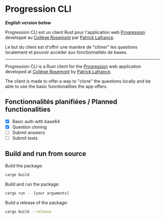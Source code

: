 # Progression CLI

***English version below***

Progression CLI est un client Rust pour l'application web [Progression](https://progression.crosemont.qc.ca/) developpé au [Collège Rosemont](https://www.crosemont.qc.ca/) par [Patrick Lafrance](https://git.dti.crosemont.quebec/plafrance).

Le but du client est d'offrir une manière de "clôner" les questions localement et pouvoir accéder aux fonctionnalités de bases.

---

Progression CLI is a Rust client for the [Progression](https://progression.crosemont.qc.ca/) web application developed at [Collège Rosemont](https://www.crosemont.qc.ca/) by [Patrick Lafrance](https://git.dti.crosemont.quebec/plafrance).

The client is made to offer a way to "clone" the questions locally and be able to use the basic functionalities the app offers.

## Fonctionnalités planifiées / Planned functionalities
- [x] Basic auth with base64
- [x] Question cloning
- [ ] Submit answers
- [ ] Submit tests

## Build and run from source
Build the package:
```bash 
cargo build
```

Build and run the package:
```bash 
cargo run -- [your arguments]
```

Build a release of the package:
```bash
cargo build --release
```